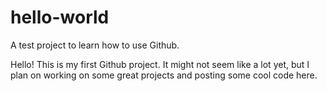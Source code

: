 hello-world
===========

A test project to learn how to use Github.

Hello! This is my first Github project. It might not seem like a lot yet, but I plan on working on some great projects and posting some cool code here.
